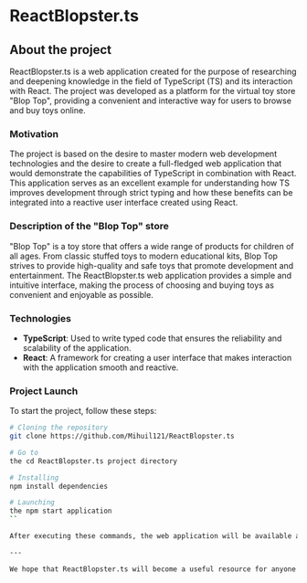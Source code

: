 # ReactBlopster.ts

## About the project

ReactBlopster.ts is a web application created for the purpose of researching and deepening knowledge in the field of TypeScript (TS) and its interaction with React. The project was developed as a platform for the virtual toy store "Blop Top", providing a convenient and interactive way for users to browse and buy toys online.

### Motivation

The project is based on the desire to master modern web development technologies and the desire to create a full-fledged web application that would demonstrate the capabilities of TypeScript in combination with React. This application serves as an excellent example for understanding how TS improves development through strict typing and how these benefits can be integrated into a reactive user interface created using React.

### Description of the "Blop Top" store

"Blop Top" is a toy store that offers a wide range of products for children of all ages. From classic stuffed toys to modern educational kits, Blop Top strives to provide high-quality and safe toys that promote development and entertainment. The ReactBlopster.ts web application provides a simple and intuitive interface, making the process of choosing and buying toys as convenient and enjoyable as possible.

### Technologies

- **TypeScript**: Used to write typed code that ensures the reliability and scalability of the application.
- **React**: A framework for creating a user interface that makes interaction with the application smooth and reactive.

### Project Launch

To start the project, follow these steps:

```bash
# Cloning the repository
git clone https://github.com/Mihuil121/ReactBlopster.ts

# Go to
the cd ReactBlopster.ts project directory

# Installing
npm install dependencies

# Launching
the npm start application
``

After executing these commands, the web application will be available at `http://localhost:3000 `.

---

We hope that ReactBlopster.ts will become a useful resource for anyone interested in TypeScript and React development, as well as provide a convenient platform for buying toys in "Blop Top".
